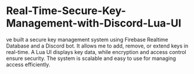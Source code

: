 # Real-Time-Secure-Key-Management-with-Discord-Lua-UI
ve built a secure key management system using Firebase Realtime Database and a Discord bot. It allows me to add, remove, or extend keys in real-time. A Lua UI displays key data, while encryption and access control ensure security. The system is scalable and easy to use for managing access efficiently.
